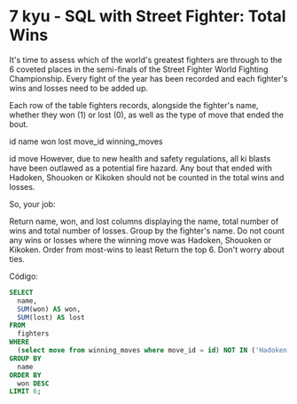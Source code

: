 # 7 kyu - SQL with Street Fighter: Total Wins

It's time to assess which of the world's greatest fighters are through to the 6 coveted places in the semi-finals of the Street Fighter World Fighting Championship. Every fight of the year has been recorded and each fighter's wins and losses need to be added up.

Each row of the table fighters records, alongside the fighter's name, whether they won (1) or lost (0), as well as the type of move that ended the bout.

id
name
won
lost
move_id
winning_moves

id
move
However, due to new health and safety regulations, all ki blasts have been outlawed as a potential fire hazard. Any bout that ended with Hadoken, Shouoken or Kikoken should not be counted in the total wins and losses.

So, your job:

Return name, won, and lost columns displaying the name, total number of wins and total number of losses. Group by the fighter's name.
Do not count any wins or losses where the winning move was Hadoken, Shouoken or Kikoken.
Order from most-wins to least
Return the top 6. Don't worry about ties.

Código:
```sql
SELECT
  name,
  SUM(won) AS won,
  SUM(lost) AS lost
FROM
  fighters
WHERE
  (select move from winning_moves where move_id = id) NOT IN ('Hadoken', 'Shouoken', 'Kikoken')
GROUP BY
  name
ORDER BY
  won DESC
LIMIT 6;
```